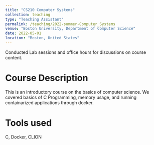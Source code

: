 ```yaml
---
title: "CS210 Computer Systems"
collection: teaching
type: "Teaching Assistant"
permalink: /teaching/2022-summer-Computer_Systems
venue: "Boston University, Department of Computer Science"
date: 2022-05-01
location: "Boston, United States"
---
```


Conducted Lab sessions and office hours for discussions on course content. 

Course Description
======
This is an introductory course on the basics of computer science. We covered basics of C Programming, memory usage, and running containarized applications through docker.

Tools used
======
C, Docker, CLION

